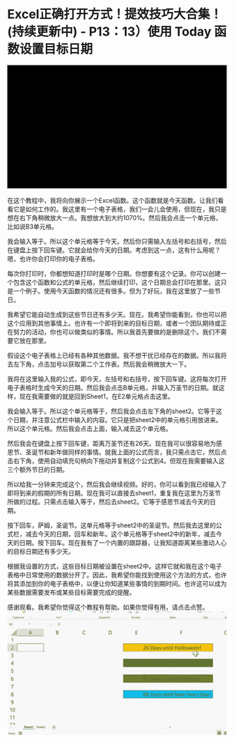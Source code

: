 # Excel正确打开方式！提效技巧大合集！(持续更新中) - P13：13）使用 Today 函数设置目标日期 

![](img/d8974f7ce33cfe5ad17d3a61064b8aa3_0.png)

在这个教程中，我将向你展示一个Excel函数。这个函数就是今天函数。让我们看看它是如何工作的。我这里有一个电子表格，我们一会儿会使用，但现在，我只是想在右下角稍微放大一点。我想放大到大约1070%。然后我会点击一个单元格，比如说B3单元格。

我会输入等于。所以这个单元格等于今天。然后你只需输入左括号和右括号，然后在键盘上按下回车键。它就会给你今天的日期。考虑到这一点，这有什么用呢？嗯，也许你会打印你的电子表格。

每次你打印时，你都想知道打印时是哪个日期。你想要有这个记录。你可以创建一个包含这个函数和公式的单元格，然后继续打印，这个日期总会打印在那里。这只是一个例子。使用今天函数的情况还有很多。但为了好玩，我在这里放了一些节日。

我希望它能自动生成到这些节日还有多少天。现在。我希望你能看到，你也可以把这个应用到其他事情上。也许有一个即将到来的目标日期，或者一个团队期待或正在努力的活动，你也可以做类似的事情。所以我首先要做的是删除这个。我们不需要它放在那里。

假设这个电子表格上已经有各种其他数据。我不想干扰已经存在的数据。所以我将去左下角，点击加号以获取第二个工作表。然后我会稍微放大一下。

我将在这里输入我的公式，即今天，左括号和右括号，按下回车键。这将每次打开电子表格时生成今天的日期。然后我会点击B单元格，并输入万圣节的日期。就这样，现在我需要做的就是回到Sheet1，在E2单元格点击这里。

我会输入等于。所以这个单元格等于，然后我会点击左下角的sheet2。它等于这个日期，并注意公式栏中输入的内容。它只是把sheet2中的单元格引用放进来。所以这个单元格。然后我会点击上面，输入减去这个单元格。

然后我会在键盘上按下回车键，距离万圣节还有26天。现在我可以很容易地为感恩节、圣诞节和新年做同样的事情。就我上面的公式而言，我只需点击它，然后点击右下角，使用自动填充句柄向下拖动并复制这个公式到4。但现在我需要输入这三个额外节日的日期。

所以给我一分钟来完成这个，然后我会继续视频。好的，你可以看到我已经输入了即将到来的假期的所有日期。现在我可以直接去sheet1，重复我在这里为万圣节所做的过程。只需点击输入等于，然后去sheet2。它等于感恩节减去今天的日期。

按下回车，萨姆，圣诞节。这单元格等于sheet2中的圣诞节。然后我去这里的公式栏，减去今天的日期，回车和新年。这个单元格等于sheet2中的新年，减去今天的日期。按下回车。现在我有了一个内置的跟踪器，让我知道距离某些激动人心的目标日期还有多少天。

根据我设置的方式，这些目标日期被设置在sheet2中。这样它就和我在这个电子表格中日常使用的数据分开了。因此，我希望你能找到使用这个方法的方式，也许将其添加到你的电子表格中，以便让你知道某些事情的到期时间。也许这可以成为某些数据需要发布或某些目标需要完成的提醒。

感谢观看。我希望你觉得这个教程有帮助。如果你觉得有用，请点击点赞。![](img/d8974f7ce33cfe5ad17d3a61064b8aa3_2.png)
